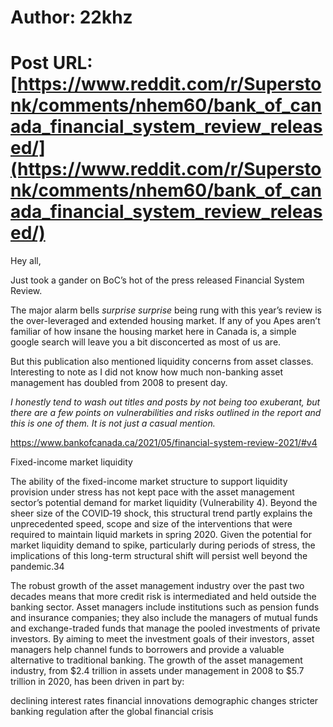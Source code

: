 # Author: 22khz
# Post URL: [https://www.reddit.com/r/Superstonk/comments/nhem60/bank_of_canada_financial_system_review_released/](https://www.reddit.com/r/Superstonk/comments/nhem60/bank_of_canada_financial_system_review_released/)


Hey all,

Just took a gander on BoC’s hot of the press released Financial System Review. 

The major alarm bells *surprise surprise* being rung with this year’s review is the over-leveraged and extended housing market. If any of you Apes aren’t familiar of how insane the housing market here in Canada is, a simple google search will leave you a bit disconcerted as most of us are. 

But this publication also mentioned liquidity concerns from asset classes. Interesting to note as I did not know how much non-banking asset management has doubled from 2008 to present day. 

*I honestly tend to wash out titles and posts by not being too exuberant, but there are a few points on vulnerabilities and risks outlined in the report and this is one of them. It is not just a casual mention.*

https://www.bankofcanada.ca/2021/05/financial-system-review-2021/#v4

Fixed-income market liquidity

The ability of the fixed-income market structure to support liquidity provision under stress has not kept pace with the asset management sector’s potential demand for market liquidity (Vulnerability 4). Beyond the sheer size of the COVID‑19 shock, this structural trend partly explains the unprecedented speed, scope and size of the interventions that were required to maintain liquid markets in spring 2020. Given the potential for market liquidity demand to spike, particularly during periods of stress, the implications of this long-term structural shift will persist well beyond the pandemic.34

The robust growth of the asset management industry over the past two decades means that more credit risk is intermediated and held outside the banking sector. Asset managers include institutions such as pension funds and insurance companies; they also include the managers of mutual funds and exchange-traded funds that manage the pooled investments of private investors. By aiming to meet the investment goals of their investors, asset managers help channel funds to borrowers and provide a valuable alternative to traditional banking. The growth of the asset management industry, from $2.4 trillion in assets under management in 2008 to $5.7 trillion in 2020, has been driven in part by:

declining interest rates
financial innovations
demographic changes
stricter banking regulation after the global financial crisis